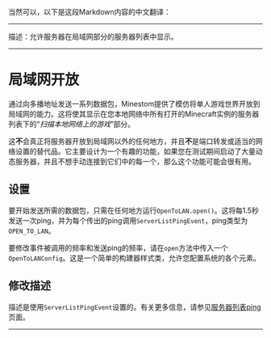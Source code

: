 当然可以，以下是这段Markdown内容的中文翻译：

---

描述：允许服务器在局域网部分的服务器列表中显示。

---

# 局域网开放

通过向多播地址发送一系列数据包，Minestom提供了模仿将单人游戏世界开放到局域网的能力。这将使其显示在您本地网络中所有打开的Minecraft实例的服务器列表下的“_扫描本地网络上的游戏_”部分。

这**不**会真正将服务器开放到局域网以外的任何地方，并且**不**是端口转发或适当的网络设置的替代品。它主要设计为一个有趣的功能，如果您在测试期间启动了大量动态服务器，并且不想手动连接到它们中的每一个，那么这个功能可能会很有用。

## 设置

要开始发送所需的数据包，只需在任何地方运行`OpenToLAN.open()`。这将每1.5秒发送一次ping，并为每个传出的ping调用`ServerListPingEvent`，ping类型为`OPEN_TO_LAN`。

要修改事件被调用的频率和发送ping的频率，请在`open`方法中传入一个`OpenToLANConfig`。这是一个简单的构建器样式类，允许您配置系统的各个元素。

## 修改描述

描述是使用`ServerListPingEvent`设置的。有关更多信息，请参见[服务器列表ping](events/server-list-ping)页面。

---
